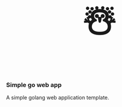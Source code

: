 
<h1 style="font-size: 100px; text-align: center;">☃️</h1>

### Simple go web app

A simple golang web application template.